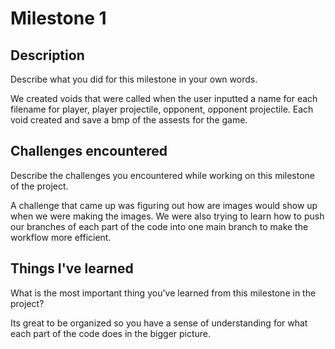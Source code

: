 # Milestone 1

## Description
Describe what you did for this milestone in your own words.

We created voids that were called when the user inputted a name for each filename for player, player projectile, opponent, opponent projectile. Each void created and save a bmp of the assests for the game. 

## Challenges encountered
Describe the challenges you encountered while working on this milestone of the project.

A challenge that came up was figuring out how are images would show up when we were making the images. We were also trying to learn how to push our branches of each part of the code into one main branch to make the workflow more efficient.

## Things I've learned
What is the most important thing you've learned from this milestone in the project?

Its great to be organized so you have a sense of understanding for what each part of the code does in the bigger picture.
